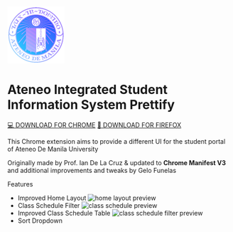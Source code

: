 ![AISISPrettifyLogo](https://github.com/Angelo-Funelas/AISISPrettifyManifestV3/blob/master/images/icon_128.png?raw=true)
# Ateneo Integrated Student Information System Prettify

[💻 DOWNLOAD FOR CHROME](https://chromewebstore.google.com/detail/aisis-prettify-improved-s/fplegjpnninijhpaajkjcnhhnnddjdam)
[🦊 DOWNLOAD FOR FIREFOX](https://angelo-funelas.github.io/AISISPrettifyManifestV3/web-ext-artifacts/aisis_prettify-0.3.1.xpi)

This Chrome extension aims to provide a different UI for the student portal of Ateneo De Manila University

Originally made by Prof. Ian De La Cruz & updated to **Chrome Manifest V3** and additional improvements and tweaks by Gelo Funelas

Features
- Improved Home Layout
![home layout preview](https://media.discordapp.net/attachments/1257747810913357945/1259420008711454853/image.png?ex=668b9dc8&is=668a4c48&hm=4ba4753ef2e83aed8e5b30c63bd2fc22e228af9e0148fa20493e25714e0af50c&=&format=webp&quality=lossless&width=1288&height=671)
- Class Schedule Filter
![class schedule preview](https://media.discordapp.net/attachments/1257747810913357945/1257748411793539154/preview2.png?ex=668b77bd&is=668a263d&hm=c82528656fe4e0f61fbe7bc78327f9c324072cce967bb8e682ed5a1c7c17cdc4&=&format=webp&quality=lossless&width=1327&height=671)
- Improved Class Schedule Table
![class schedule filter preview](https://media.discordapp.net/attachments/1257747810913357945/1257748412120563722/preview1.png?ex=668b77bd&is=668a263d&hm=7684f704a9fb0dccf7991a5c356cc43dc0ac47435b3c435a0899fd38e514567b&=&format=webp&quality=lossless&width=1440&height=655)
- Sort Dropdown
